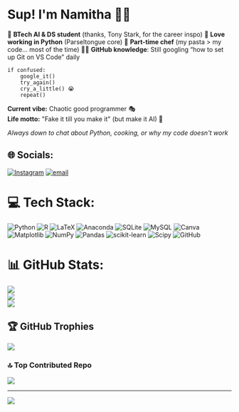 # Sup! I'm Namitha 👋✨

🤖 **BTech AI & DS student** (thanks, Tony Stark, for the career inspo)
🐍 **Love working in Python** (Parseltongue core)
🍳 **Part-time chef** (my pasta > my code... most of the time)
🤷‍♀️ **GitHub knowledge**: Still googling “how to set up Git on VS Code” daily 

<pre><code>if confused:
	google_it() 
	try_again()
	cry_a_little() 😭
	repeat()
</code></pre>

**Current vibe:** Chaotic good programmer 🎭  
**Life motto:** "Fake it till you make it" (but make it AI) 🚀

*Always down to chat about Python, cooking, or why my code doesn't work* 


## 🌐 Socials:
[![Instagram](https://img.shields.io/badge/Instagram-%23E4405F.svg?logo=Instagram&logoColor=white)](https://instagram.com/_namitha_anna_koshy_07) [![email](https://img.shields.io/badge/Email-D14836?logo=gmail&logoColor=white)](mailto:namithaannakoshy07@gmai.com) 

# 💻 Tech Stack:
![Python](https://img.shields.io/badge/python-3670A0?style=for-the-badge&logo=python&logoColor=ffdd54) ![R](https://img.shields.io/badge/r-%23276DC3.svg?style=for-the-badge&logo=r&logoColor=white) ![LaTeX](https://img.shields.io/badge/latex-%23008080.svg?style=for-the-badge&logo=latex&logoColor=white) ![Anaconda](https://img.shields.io/badge/Anaconda-%2344A833.svg?style=for-the-badge&logo=anaconda&logoColor=white) ![SQLite](https://img.shields.io/badge/sqlite-%2307405e.svg?style=for-the-badge&logo=sqlite&logoColor=white) ![MySQL](https://img.shields.io/badge/mysql-4479A1.svg?style=for-the-badge&logo=mysql&logoColor=white) ![Canva](https://img.shields.io/badge/Canva-%2300C4CC.svg?style=for-the-badge&logo=Canva&logoColor=white) ![Matplotlib](https://img.shields.io/badge/Matplotlib-%23ffffff.svg?style=for-the-badge&logo=Matplotlib&logoColor=black) ![NumPy](https://img.shields.io/badge/numpy-%23013243.svg?style=for-the-badge&logo=numpy&logoColor=white) ![Pandas](https://img.shields.io/badge/pandas-%23150458.svg?style=for-the-badge&logo=pandas&logoColor=white) ![scikit-learn](https://img.shields.io/badge/scikit--learn-%23F7931E.svg?style=for-the-badge&logo=scikit-learn&logoColor=white) ![Scipy](https://img.shields.io/badge/SciPy-%230C55A5.svg?style=for-the-badge&logo=scipy&logoColor=%white) ![GitHub](https://img.shields.io/badge/github-%23121011.svg?style=for-the-badge&logo=github&logoColor=white)
# 📊 GitHub Stats:
![](https://github-readme-stats.vercel.app/api?username=Namitha-anna-koshy&theme=dark&hide_border=false&include_all_commits=false&count_private=false)<br/>
![](https://nirzak-streak-stats.vercel.app/?user=Namitha-anna-koshy&theme=dark&hide_border=false)<br/>
![](https://github-readme-stats.vercel.app/api/top-langs/?username=Namitha-anna-koshy&theme=dark&hide_border=false&include_all_commits=false&count_private=false&layout=compact)

## 🏆 GitHub Trophies
![](https://github-profile-trophy.vercel.app/?username=Namitha-anna-koshy&theme=radical&no-frame=false&no-bg=true&margin-w=4)

### 🔝 Top Contributed Repo
![](https://github-contributor-stats.vercel.app/api?username=Namitha-anna-koshy&limit=5&theme=dark&combine_all_yearly_contributions=true)

---
[![](https://visitcount.itsvg.in/api?id=Namitha-anna-koshy&icon=0&color=9)](https://visitcount.itsvg.in)

<!-- Proudly created with GPRM ( https://gprm.itsvg.in ) -->
